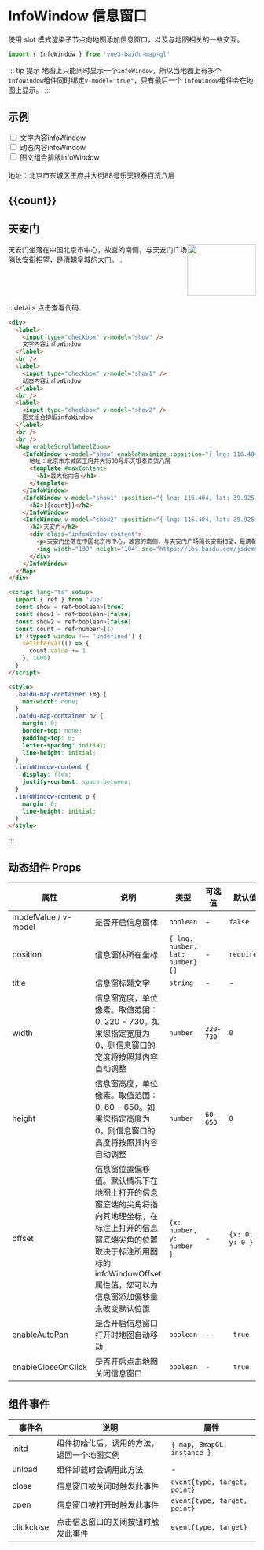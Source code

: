 # InfoWindow 信息窗口

使用 slot 模式渲染子节点向地图添加信息窗口，以及与地图相关的一些交互。

```ts
import { InfoWindow } from 'vue3-baidu-map-gl'
```

::: tip 提示
地图上只能同时显示一个`infoWindow`，所以当地图上有多个`infoWindow`组件同时绑定`v-model="true"`，只有最后一个 `infoWindow`组件会在地图上显示。
:::

## 示例

<div>
  <label>
    <input type="checkbox" v-model="show"> 文字内容infoWindow
  </label>
  <br />
  <label>
    <input type="checkbox" v-model="show1"> 动态内容infoWindow
  </label>
  <br />
  <label>
    <input type="checkbox" v-model="show2"> 图文组合排版infoWindow
  </label>
  <br />
  <br />
  <Map
   enableScrollWheelZoom
  >
    <InfoWindow 
      v-model="show"
      enableMaximize
      :position="{ lng: 116.404, lat: 39.925 }"
      title="文字内容"
    >
      地址：北京市东城区王府井大街88号乐天银泰百货八层
      <template #maxContent>
        <h1>最大化内容</h1>
      </template>
    </InfoWindow>
    <InfoWindow 
      v-model="show1"
      :position="{ lng: 116.404, lat: 39.925 }"
      title="动态内容"
    >
      <h2>{{count}}</h2>
    </InfoWindow>
    <InfoWindow 
      v-model="show2"
      :position="{ lng: 116.404, lat: 39.925 }"
      title="图文组合排版"
    >
      <h2>天安门</h2>
      <div class="infoWindow-content">
        <p>天安门坐落在中国北京市中心，故宫的南侧，与天安门广场隔长安街相望，是清朝皇城的大门。..</p>
        <img width='139' height='104' src="https://lbs.baidu.com/jsdemo/img/tianAnMen.jpg" alt="">
      </div>
    </InfoWindow>
  </Map>
</div>

<script lang="ts" setup>
  import {ref} from 'vue'
  const show = ref<boolean>(true)
  const show1 = ref<boolean>(false)
  const show2 = ref<boolean>(false)
  const count = ref<number>(1)
  if(typeof window !== 'undefined'){
    setInterval(() => {
      count.value += 1
    }, 1000)
  }
</script>

<style>
  .baidu-map-container img{
    max-width: none;
  }
  .baidu-map-container h2{
    margin: 0;
    border-top: none;
    padding-top: 0;
    letter-spacing: initial;
    line-height: initial;
  }
  .infoWindow-content {
    display: flex;
    justify-content: space-between;
  }
  .infoWindow-content p{
    margin: 0;
    line-height: initial;
  }
</style>

:::details 点击查看代码

<!-- prettier-ignore -->
```html
<div>
  <label>
    <input type="checkbox" v-model="show" />
    文字内容infoWindow
  </label>
  <br />
  <label>
    <input type="checkbox" v-model="show1" />
    动态内容infoWindow
  </label>
  <br />
  <label>
    <input type="checkbox" v-model="show2" />
    图文组合排版infoWindow
  </label>
  <br />
  <br />
  <Map enableScrollWheelZoom>
    <InfoWindow v-model="show" enableMaximize :position="{ lng: 116.404, lat: 39.925 }" title="文字内容">
      地址：北京市东城区王府井大街88号乐天银泰百货八层
      <template #maxContent>
        <h1>最大化内容</h1>
      </template>
    </InfoWindow>
    <InfoWindow v-model="show1" :position="{ lng: 116.404, lat: 39.925 }" title="动态内容">
      <h2>{{count}}</h2>
    </InfoWindow>
    <InfoWindow v-model="show2" :position="{ lng: 116.404, lat: 39.925 }" title="图文组合排版">
      <h2>天安门</h2>
      <div class="infoWindow-content">
        <p>天安门坐落在中国北京市中心，故宫的南侧，与天安门广场隔长安街相望，是清朝皇城的大门。..</p>
        <img width="139" height="104" src="https://lbs.baidu.com/jsdemo/img/tianAnMen.jpg" alt="" />
      </div>
    </InfoWindow>
  </Map>
</div>

<script lang="ts" setup>
  import { ref } from 'vue'
  const show = ref<boolean>(true)
  const show1 = ref<boolean>(false)
  const show2 = ref<boolean>(false)
  const count = ref<number>(1)
  if (typeof window !== 'undefined') {
    setInterval(() => {
      count.value += 1
    }, 1000)
  }
</script>

<style>
  .baidu-map-container img {
    max-width: none;
  }
  .baidu-map-container h2 {
    margin: 0;
    border-top: none;
    padding-top: 0;
    letter-spacing: initial;
    line-height: initial;
  }
  .infoWindow-content {
    display: flex;
    justify-content: space-between;
  }
  .infoWindow-content p {
    margin: 0;
    line-height: initial;
  }
</style>
```

:::

## 动态组件 Props

| 属性                 | 说明                                                                                                                                                                                               | 类型                            | 可选值    | 默认值          |
| -------------------- | -------------------------------------------------------------------------------------------------------------------------------------------------------------------------------------------------- | ------------------------------- | --------- | --------------- |
| modelValue / v-model | 是否开启信息窗体                                                                                                                                                                                   | `boolean `                      | -         | `false`         |
| position             | 信息窗体所在坐标                                                                                                                                                                                   | `{ lng: number, lat: number}[]` | -         | `required`      |
| title                | 信息窗标题文字                                                                                                                                                                                     | `string`                        | -         | -               |
| width                | 信息窗宽度，单位像素。取值范围：0, 220 - 730。如果您指定宽度为 0，则信息窗口的宽度将按照其内容自动调整                                                                                             | `number`                        | `220-730` | `0`             |
| height               | 信息窗高度，单位像素。取值范围：0, 60 - 650。如果您指定高度为 0，则信息窗口的高度将按照其内容自动调整                                                                                              | `number`                        | `60-650`  | `0`             |
| offset               | 信息窗位置偏移值。默认情况下在地图上打开的信息窗底端的尖角将指向其地理坐标，在标注上打开的信息窗底端尖角的位置取决于标注所用图标的 infoWindowOffset 属性值，您可以为信息窗添加偏移量来改变默认位置 | `{x: number, y: number }`       | -         | `{x: 0, y: 0 }` |
| enableAutoPan        | 是否开启信息窗口打开时地图自动移动                                                                                                                                                                 | `boolean`                       | -         | ` true`         |
| enableCloseOnClick   | 是否开启点击地图关闭信息窗口                                                                                                                                                                       | `boolean`                       | -         | ` true`         |

## 组件事件

| 事件名     | 说明                                       | 属性                         |
| ---------- | ------------------------------------------ | ---------------------------- |
| initd      | 组件初始化后，调用的方法，返回一个地图实例 | `{ map, BmapGL, instance }`  |
| unload     | 组件卸载时会调用此方法                     | -                            |
| close      | 信息窗口被关闭时触发此事件                 | `event{type, target, point}` |
| open       | 信息窗口被打开时触发此事件                 | `event{type, target, point}` |
| clickclose | 点击信息窗口的关闭按钮时触发此事件         | `event{type, target}`        |

<!-- maximize	event{type, target}	信息窗口最大化后触发此事件
restore	event{type, target}	信息窗口还原时触发此事件 -->
